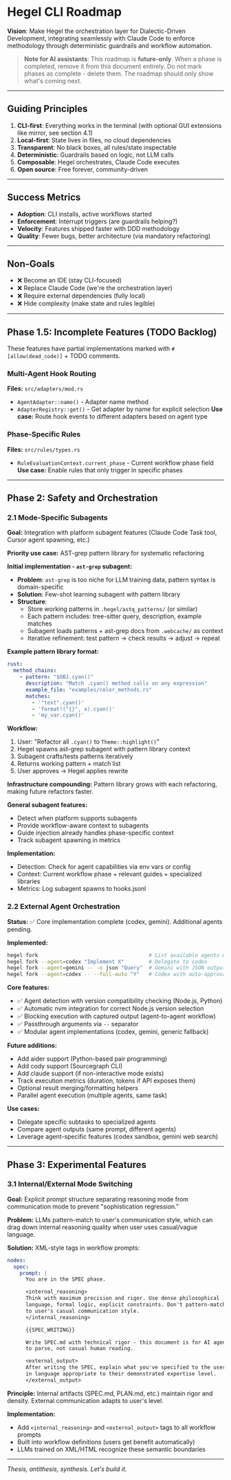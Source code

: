 # Hegel CLI Roadmap

**Vision**: Make Hegel the orchestration layer for Dialectic-Driven Development, integrating seamlessly with Claude Code to enforce methodology through deterministic guardrails and workflow automation.

> **Note for AI assistants**: This roadmap is **future-only**. When a phase is completed, remove it from this document entirely. Do not mark phases as complete - delete them. The roadmap should only show what's coming next.

---

## Guiding Principles

1. **CLI-first**: Everything works in the terminal (with optional GUI extensions like mirror, see section 4.1)
2. **Local-first**: State lives in files, no cloud dependencies
3. **Transparent**: No black boxes, all rules/state inspectable
4. **Deterministic**: Guardrails based on logic, not LLM calls
5. **Composable**: Hegel orchestrates, Claude Code executes
6. **Open source**: Free forever, community-driven

---

## Success Metrics

- **Adoption**: CLI installs, active workflows started
- **Enforcement**: Interrupt triggers (are guardrails helping?)
- **Velocity**: Features shipped faster with DDD methodology
- **Quality**: Fewer bugs, better architecture (via mandatory refactoring)

---

## Non-Goals

- ❌ Become an IDE (stay CLI-focused)
- ❌ Replace Claude Code (we're the orchestration layer)
- ❌ Require external dependencies (fully local)
- ❌ Hide complexity (make state and rules legible)

---

## Phase 1.5: Incomplete Features (TODO Backlog)

These features have partial implementations marked with `#[allow(dead_code)]` + TODO comments.

### Multi-Agent Hook Routing
**Files:** `src/adapters/mod.rs`
- `AgentAdapter::name()` - Adapter name method
- `AdapterRegistry::get()` - Get adapter by name for explicit selection
**Use case:** Route hook events to different adapters based on agent type

### Phase-Specific Rules
**Files:** `src/rules/types.rs`
- `RuleEvaluationContext.current_phase` - Current workflow phase field
**Use case:** Enable rules that only trigger in specific phases


---

## Phase 2: Safety and Orchestration

### 2.1 Mode-Specific Subagents

**Goal:** Integration with platform subagent features (Claude Code Task tool, Cursor agent spawning, etc.)

**Priority use case:** AST-grep pattern library for systematic refactoring

**Initial implementation - `ast-grep` subagent:**
- **Problem**: `ast-grep` is too niche for LLM training data, pattern syntax is domain-specific
- **Solution**: Few-shot learning subagent with pattern library
- **Structure**:
  - Store working patterns in `.hegel/astq_patterns/` (or similar)
  - Each pattern includes: tree-sitter query, description, example matches
  - Subagent loads patterns + ast-grep docs from `.webcache/` as context
  - Iterative refinement: test pattern → check results → adjust → repeat

**Example pattern library format:**
```yaml
rust:
  method_chains:
    - pattern: "$OBJ.cyan()"
      description: "Match .cyan() method calls on any expression"
      example_file: "examples/color_methods.rs"
      matches:
        - '"text".cyan()'
        - 'format!("{}", x).cyan()'
        - 'my_var.cyan()'
```

**Workflow:**
1. User: "Refactor all `.cyan()` to `Theme::highlight()`"
2. Hegel spawns ast-grep subagent with pattern library context
3. Subagent crafts/tests patterns iteratively
4. Returns working pattern + match list
5. User approves → Hegel applies rewrite

**Infrastructure compounding:** Pattern library grows with each refactoring, making future refactors faster.

**General subagent features:**
- Detect when platform supports subagents
- Provide workflow-aware context to subagents
- Guide injection already handles phase-specific context
- Track subagent spawning in metrics

**Implementation:**
- Detection: Check for agent capabilities via env vars or config
- Context: Current workflow phase + relevant guides + specialized libraries
- Metrics: Log subagent spawns to hooks.jsonl

### 2.2 External Agent Orchestration

**Status:** ✅ Core implementation complete (codex, gemini). Additional agents pending.

**Implemented:**
```bash
hegel fork                                    # List available agents with compatibility
hegel fork --agent=codex "Implement X"        # Delegate to codex
hegel fork --agent=gemini -- -o json "Query"  # Gemini with JSON output
hegel fork --agent=codex -- --full-auto "Y"   # Codex with auto-approval
```

**Core features:**
- ✅ Agent detection with version compatibility checking (Node.js, Python)
- ✅ Automatic nvm integration for correct Node.js version selection
- ✅ Blocking execution with captured output (agent-to-agent workflow)
- ✅ Passthrough arguments via `--` separator
- ✅ Modular agent implementations (codex, gemini, generic fallback)

**Future additions:**
- Add aider support (Python-based pair programming)
- Add cody support (Sourcegraph CLI)
- Add claude support (if non-interactive mode exists)
- Track execution metrics (duration, tokens if API exposes them)
- Optional result merging/formatting helpers
- Parallel agent execution (multiple agents, same task)

**Use cases:**
- Delegate specific subtasks to specialized agents
- Compare agent outputs (same prompt, different agents)
- Leverage agent-specific features (codex sandbox, gemini web search)

---

## Phase 3: Experimental Features

### 3.1 Internal/External Mode Switching

**Goal:** Explicit prompt structure separating reasoning mode from communication mode to prevent "sophistication regression."

**Problem:** LLMs pattern-match to user's communication style, which can drag down internal reasoning quality when user uses casual/vague language.

**Solution:** XML-style tags in workflow prompts:

```yaml
nodes:
  spec:
    prompt: |
      You are in the SPEC phase.

      <internal_reasoning>
      Think with maximum precision and rigor. Use dense philosophical
      language, formal logic, explicit constraints. Don't pattern-match
      to user's casual communication style.
      </internal_reasoning>

      {{SPEC_WRITING}}

      Write SPEC.md with technical rigor - this document is for AI agents
      to parse, not casual human reading.

      <external_output>
      After writing the SPEC, explain what you've specified to the user
      in language appropriate to their demonstrated expertise level.
      </external_output>
```

**Principle:** Internal artifacts (SPEC.md, PLAN.md, etc.) maintain rigor and density. External communication adapts to user's level.

**Implementation:**
- Add `<internal_reasoning>` and `<external_output>` tags to all workflow prompts
- Built into workflow definitions (users get benefit automatically)
- LLMs trained on XML/HTML recognize these semantic boundaries

---

*Thesis, antithesis, synthesis. Let's build it.*
